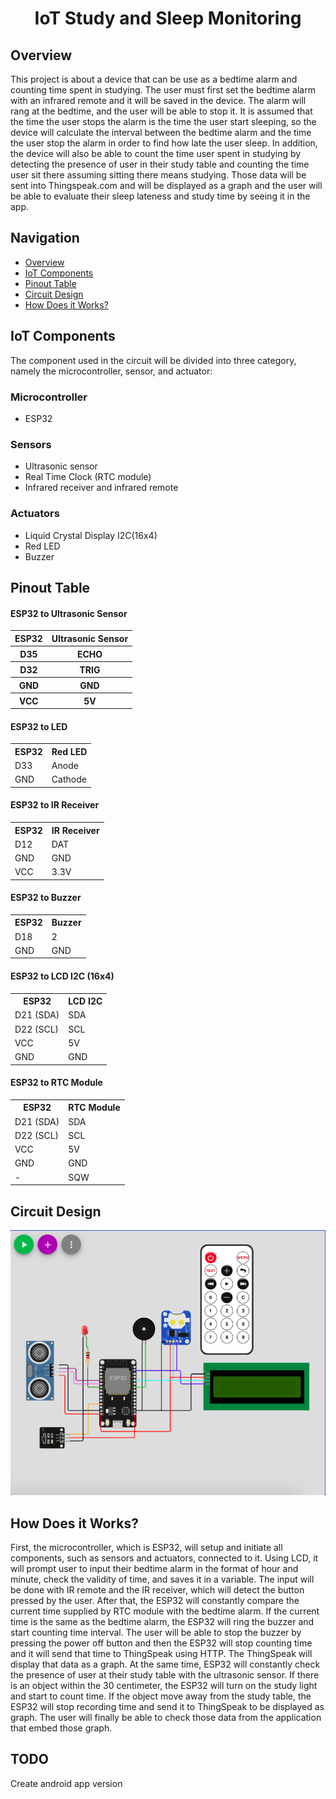 <h1 align="center">IoT Study and Sleep Monitoring</h1>
<h2>Overview</h2>
<p> This project is about a device that can be use as a bedtime alarm and counting time spent in studying. The user must first set the bedtime alarm with an infrared remote and it will be saved in the device. The alarm will rang at the bedtime, and the user will be able to stop it. It is assumed that the time the user stops the alarm is the time the user start sleeping, so the device will calculate the interval between the bedtime alarm and the time the user stop the alarm in order to find how late the user sleep. In addition, the device will also be able to count the time user spent in studying by detecting the presence of user in their study table and counting the time user sit there assuming sitting there means studying. Those data will be sent into Thingspeak.com and will be displayed as a graph and the user will be able to evaluate their sleep lateness and study time by seeing it in the app.</p>

<h2>Navigation</h2>
<ul>
  <li><a href="#Overview">Overview</a></li>
  <li><a href="#IoT-Components">IoT Components</a></li>
  <li><a href="#Pinout-Table">Pinout Table</a></li>
  <li><a href="#Circuit-Design">Circuit Design</a></li>
  <li><a href="#How-Does-it-Works">How Does it Works?</a></li>
</ul>

<h2>IoT Components</h2>
<p>The component used in the circuit will be divided into three category, namely the microcontroller, sensor, and actuator: </p>
<h3>Microcontroller</h3>
<ul>
  <li>ESP32</li>
</ul>
<h3>Sensors</h3>
<ul>
  <li>Ultrasonic sensor</li>
  <li>Real Time Clock (RTC module)</li>
  <li>Infrared receiver and infrared remote</li>
</ul>
<h3>Actuators</h3>
<ul>
  <li>Liquid Crystal Display I2C(16x4)</li>
  <li>Red LED</li>
  <li>Buzzer</li>
</ul>

<h2>Pinout Table</h2>
<h4>ESP32 to Ultrasonic Sensor</h4>
<table>
  <tr>
    <th>ESP32</th>
    <th>Ultrasonic Sensor</th>
  </tr>
  <tr>
    <th>D35</th>
    <th>ECHO</th>
  </tr>
  <tr>
    <th>D32</th>
    <th>TRIG</th>
  </tr>
  <tr>
    <th>GND</th>
    <th>GND</th>
  </tr>
  <tr>
    <th>VCC</th>
    <th>5V</th>
  </tr>
</table>
  
<h4>ESP32 to LED</h4>
<table>
  <tr>
    <th>ESP32</th>
    <th>Red LED</th>
  </tr>
  <tr>
    <td>D33</td>
    <td>Anode</td>
  </tr>
  <tr>
    <td>GND</td>
    <td>Cathode</td>
  </tr>
</table>
  
<h4>ESP32 to IR Receiver</h4>
<table>
  <tr>
    <th>ESP32</th>
    <th>IR Receiver</th>
  </tr>
  <tr>
    <td>D12</td>
    <td>DAT</td>
  </tr>
  <tr>
    <td>GND</td>
    <td>GND</td>
  </tr>
  <tr>
    <td>VCC</td>
    <td>3.3V</td>
  </tr>
</table>

<h4>ESP32 to Buzzer</h4>
<table>
  <tr>
    <th>ESP32</th>
    <th>Buzzer</th>
  </tr>
  <tr>
    <td>D18</td>
    <td>2</td>
  </tr>
  <tr>
    <td>GND</td>
    <td>GND</td>
  </tr>
</table>

<h4>ESP32 to LCD I2C (16x4)</h4>
<table>
  <tr>
    <th>ESP32</th>
    <th>LCD I2C</th>
  </tr>
  <tr>
    <td>D21 (SDA)</td>
    <td>SDA</td>
  </tr>
  <tr>
    <td>D22 (SCL)</td>
    <td>SCL</td>
  </tr>
  <tr>
    <td>VCC</td>
    <td>5V</td>
  </tr>
  <tr>
    <td>GND</td>
    <td>GND</td>
  </tr>
</table>

<h4>ESP32 to RTC Module</h4>
<table>
  <tr>
    <th>ESP32</th>
    <th>RTC Module</th>
  </tr>
  <tr>
    <td>D21 (SDA)</td>
    <td>SDA</td>
  </tr>
  <tr>
    <td>D22 (SCL)</td>
    <td>SCL</td>
  </tr>
  <tr>
    <td>VCC</td>
    <td>5V</td>
  </tr>
  <tr>
    <td>GND</td>
    <td>GND</td>
  </tr>
  <tr>
    <td>-</td>
    <td>SQW</td>
  </tr>
</table>
  
<h2>Circuit Design</h2>
<img src="CircuitDesign.png" alt="Circuit Design">

<h2>How Does it Works?</h2>
<p> First, the microcontroller, which is ESP32, will setup and initiate all components, such as sensors and actuators, connected to it. Using LCD, it will prompt user to input their bedtime alarm in the format of hour and minute, check the validity of time, and saves it in a variable. The input will be done with IR remote and the IR receiver, which will detect the button pressed by the user. After that, the ESP32 will constantly compare the current time supplied by RTC module with the bedtime alarm. If the current time is the same as the bedtime alarm, the ESP32 will ring the buzzer and start counting time interval. The user will be able to stop the buzzer by pressing the power off button and then the ESP32 will stop counting time and it will send that time to ThingSpeak using HTTP. The ThingSpeak will display that data as a graph. At the same time, ESP32 will constantly check the presence of user at their study table with the ultrasonic sensor. If there is an object within the 30 centimeter, the ESP32 will turn on the study light and start to count time. If the object move away from the study table, the ESP32 will stop recording time and send it to ThingSpeak to be displayed as graph. The user will finally be able to check those data from the application that embed those graph.</p>

<h2>TODO</h2>
<p>Create android app version</p>

